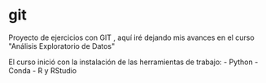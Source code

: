 # git
Proyecto de ejercicios con GIT , aquí  iré dejando mis avances en el curso "Análisis Exploratorio de Datos"

El curso inició con la instalación de las herramientas de trabajo:
    - Python
    - Conda
    - R y RStudio
    
